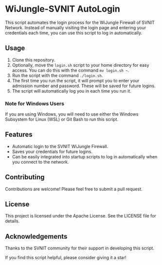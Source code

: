 # WiJungle-SVNIT AutoLogin

This script automates the login process for the WiJungle Firewall of SVNIT Network. Instead of manually visiting the login page and entering your credentials each time, you can use this script to log in automatically.

## Usage

1. Clone this repository.
2. Optionally, move the `login.sh` script to your home directory for easy access. You can do this with the command `mv login.sh ~`.
3. Run the script with the command `./login.sh`.
4. The first time you run the script, it will prompt you to enter your admission number and password. These will be saved for future logins.
5. The script will automatically log you in each time you run it.

### Note for Windows Users

If you are using Windows, you will need to use either the Windows Subsystem for Linux (WSL) or Git Bash to run this script.

## Features

- Automatic login to the SVNIT WiJungle Firewall.
- Saves your credentials for future logins.
- Can be easily integrated into startup scripts to log in automatically when you connect to the network.

## Contributing

Contributions are welcome! Please feel free to submit a pull request.

## License

This project is licensed under the Apache License. See the LICENSE file for details.

## Acknowledgements

Thanks to the SVNIT community for their support in developing this script.

If you find this script helpful, please consider giving it a star!
